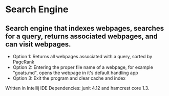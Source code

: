 # Search Engine


  
## Search engine that indexes webpages, searches for a query, returns associated webpages, and can visit webpages.

* Option 1: Returns all webpages associated with a query, sorted by PageRank
* Option 2: Entering the proper file name of a webpage, for example "goats.md", opens the webpage in it's default handling app
* Option 3: Exit the program and clear cache and index

Written in Intellij IDE
Dependencies: junit 4.12 and hamcrest core 1.3. 


